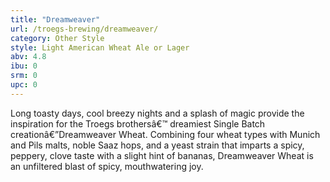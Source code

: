 ```yaml
---
title: "Dreamweaver"
url: /troegs-brewing/dreamweaver/
category: Other Style
style: Light American Wheat Ale or Lager
abv: 4.8
ibu: 0
srm: 0
upc: 0
---
```

Long toasty days, cool breezy nights and a splash of magic provide the inspiration for the Troegs brothersâ€™ dreamiest Single Batch creationâ€”Dreamweaver Wheat. Combining four wheat types with Munich and Pils malts, noble Saaz hops, and a yeast strain that imparts a spicy, peppery, clove taste with a slight hint of bananas, Dreamweaver Wheat is an unfiltered blast of spicy, mouthwatering joy.
